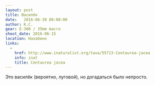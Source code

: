 ```yaml
---
layout: post
title: Василёк
date:   2016-06-30 00:00:00
author: К.С.
gear: E-300 / 35mm macro
shoot_date: 2016-06-15
location: Нахабино
links:
  -
    href: http://www.inaturalist.org/taxa/55713-Centaurea-jacea
    info: inat
    title: Centaurea jacea
---
```


Это василёк (вероятно, луговой), но догадаться было непросто.
